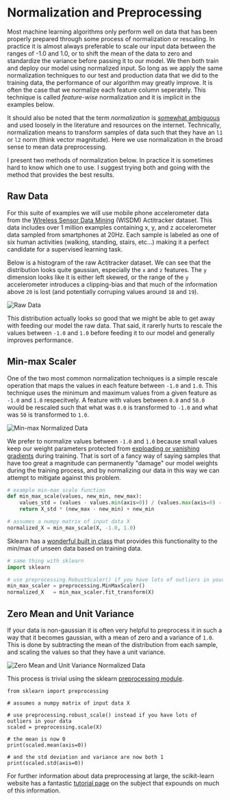 # Normalization and Preprocessing

Most machine learning algorithms only perform well on data that has been properly prepared through some process of normalization or rescaling. In practice it is almost always preferable to scale our input data between the ranges of -1.0 and 1.0, or to shift the mean of the data to zero and standardize the variance before passing it to our model. We then both train and deploy our model using normalized input. So long as we apply the same normalization techniques to our test and production data that we did to the training data, the performance of our algorithm may greatly improve. It is often the case that we normalize each feature column seperately. This technique is called *feature-wise* normalization and it is implicit in the examples below. 

It should also be noted that the term *normalization* is [somewhat ambiguous](https://en.wikipedia.org/wiki/Normalization_(statistics)) and used loosely in the literature and resources on the internet. Technically, normalization means to transform samples of data such that they have an `l1` or `l2` norm (think vector magnitude). Here we use normalization in the broad sense to mean data preprocessing. 

I present two methods of normalization below. In practice it is sometimes hard to know which one to use. I suggest trying both and going with the method that provides the best results.

## Raw Data

For this suite of examples we will use mobile phone accelerometer data from the [WIreless Sensor Data Mining](http://www.cis.fordham.edu/wisdm/dataset.php) (WISDM) Actitracker dataset. This data includes over 1 million examples containing x, y, and z accelerometer data sampled from smartphones at 20Hz. Each sample is labeled as one of six human activities (walking, standing, stairs, etc...) making it a perfect candidate for a supervised learning task.

Below is a histogram of the raw Actitracker dataset. We can see that the distribution looks quite gaussian, especially the `x` and `z` features. The `y` dimension looks like it is either left skewed, or the range of the `y` accelerometer introduces a clipping-bias and that much of the information above `20` is lost (and potentially corruping values around `18` and `19`).

![Raw Data](images/normalization-raw.png)

This distribution actually looks so good that we might be able to get away with feeding our model the raw data. That said, it rarerly hurts to rescale the values between `-1.0` and `1.0` before feeding it to our model and generally improves performance.

## Min-max Scaler

One of the two most common normalization techniques is a simple rescale operation that maps the values in each feature between `-1.0` and `1.0`. This technique uses the minimum and maximum values from a given feature as `-1.0` and `1.0` respecitvely. A feature with values between `0.0` and `50.0` would be rescaled such that what was `0.0` is transformed to `-1.0` and what was `50` is transformed to `1.0`.

![Min-max Normalized Data](images/normalization-min-max.png)

We prefer to normalize values between `-1.0` and `1.0` because small values keep our weight parameters protected from [exploading or vanishing gradients](https://en.wikipedia.org/wiki/Vanishing_gradient_problem) during training. That is sort of a fancy way of saying samples that have too great a magnitude can permanently "damage" our model weights during the training process, and by normalizing our data in this way we can attempt to mitigate against this problem.

```python
# example min-max scale function
def min_max_scale(values, new_min, new_max):
	values_std = (values - values.min(axis=0)) / (values.max(axis=0) - values.min(axis=0))
	return X_std * (new_max - new_min) + new_min

# assumes a numpy matrix of input data X
normalized_X = min_max_scale(X, -1.0, 1.0)
```

Sklearn has a [wonderful built in class](http://scikit-learn.org/stable/modules/preprocessing.html#scaling-features-to-a-range) that provides this functionality to the min/max of unseen data based on training data.

```python
# same thing with sklearn
import sklearn

# use preprocessing.RobustScaler() if you have lots of outliers in your data
min_max_scaler = preprocessing.MinMaxScaler()
normalized_X   = min_max_scaler.fit_transform(X)
```

## Zero Mean and Unit Variance

If your data is non-gaussian it is often very helpful to preprocess it in such a way that it becomes gaussian, with a mean of zero and a variance of `1.0`. This is done by subtracting the mean of the distribution from each sample, and scaling the values so that they have a unit variance.

![Zero Mean and Unit Variance Normalized Data](images/normalization-zero-mean-unit-variance.png)

This process is trivial using the sklearn [preprocessing module](http://scikit-learn.org/stable/modules/classes.html#module-sklearn.preprocessing).

```
from sklearn import preprocessing

# assumes a numpy matrix of input data X

# use preprocessing.robust_scale() instead if you have lots of outliers in your data
scaled = preprocessing.scale(X)

# the mean is now 0
print(scaled.mean(axis=0))

# and the std deviation and variance are now both 1
print(scaled.std(axis=0))
```

For further information about data preprocessing at large, the scikit-learn website has a fantastic [tutorial page](http://scikit-learn.org/stable/modules/preprocessing.html) on the subject that expounds on much of this information.